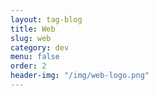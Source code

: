 ```yaml
---
layout: tag-blog
title: Web
slug: web
category: dev
menu: false
order: 2
header-img: "/img/web-logo.png"
---
```


